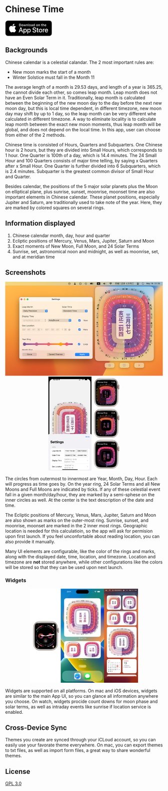 # Chinese Time

[<img src="screenshots/app_store.svg" height="50">](https://apple.co/3LFIf7i)

## Backgrounds

Chinese calendar is a celestial calandar. The 2 most important rules are:

* New moon marks the start of a month
* Winter Solstice must fall in the Month 11

The average length of a month is 29.53 days, and length of a year is 365.25, the cannot divide each other, so comes leap month. Leap month does not have an Even Solar Term in it. Traditionally, leap month is calculated between the beginning of the new moon day to the day before the next new moon day, but this is local time dependent, in different timezone, new moon day may shift by up to 1 day, so the leap month can be very different whe calculated in different timezone. A way to eliminate locality is to calculate leap month between the exact new moon moments, thus leap month will be global, and does not depend on the local time. In this app, user can choose from either of the 2 methods.

Chinese time is consisted of Hours, Quarters and Subquarters. One Chinese hour is 2 hours, but they are divided into Small Hours, which corresponds to 1 hour. One Quarter is 100th of a day, which is 14.4 minutes. The 24 Small Hour and 100 Quarters consists of major time telling, by saying x Quarters after x Small Hour. One Quarter is further divided into 6 Subquarters, which is 2.4 minutes. Subquarter is the greatest common divisor of Small Hour and Quarter.

Besides calendar, the positions of the 5 major solar planets plus the Moon on elliptical plane, plus sunrise, sunset, moonrise, moonset time are also important elements in Chinese calendar. These planet positions, especially Jupiter and Saturn, are traditionally used to take note of the year. Here, they are marked by colored squares on several rings.

## Information displayed

1. Chinese calendar month, day, hour and quarter
2. Ecliptic positions of Mercury, Venus, Mars, Jupiter, Saturn and Moon
3. Exact moments of New Moon, Full Moon, and 24 Solar Terms
4. Sunrise, set, astronomical noon and midnight, as well as moonrise, set, and at meridian time

## Screenshots

<p align="middle">
  <img src="/screenshots/mac.png" alt="Screenshot on Mac" title="Mac Screenshot" height="300"/>
  <img src="/screenshots/iphone.png" alt="Screenshot on iPhone" title="iPhone Screenshot" height="300"/>
  <img src="/screenshots/watch.png" alt="Screenshot on Apple Watch" title="Watch Screenshot" height="300"/>
</p>

The circles from outermost to innermost are Year, Month, Day, Hour. Each will progress as time goes by. On the year ring, 24 Solar Terms and all New Moons and Full Moons are indicated by ticks. If any of these celestial event fall in a given month/day/hour, they are marked by a semi-sphese on the inner circles as well. At the center is the text description of the date and time.

The Ecliptic positions of Mercury, Venus, Mars, Jupiter, Saturn and Moon are also shown as marks on the outer-most ring. Sunrise, sunset, and moonrise, moonset are marked in the 2 inner most rings. Geographic location is needed for this calculatioin, so the app will ask for permision upon first launch. If you feel unconfortable about reading location, you can also provide it manually.

Many UI elements are configurable, like the color of the rings and marks, along with the displayed date, time, location, and timezone.
Location and timezone are **not** stored anywhere, while other configurations like the colors will be stored so that they can be used upon next launch.

### Widgets

<p align="middle">
  <img src="/screenshots/widgets.png" alt="Screenshot of Widgets" title="Screenshot of Widgets" height="300"/>
</p>

Widgets are supported on all platforms. On mac and iOS devices, widgets are similar to the main App UI, so you can glance all information anywhere you choose. On watch, widgets procide count downs for moon phase and solar terms, as well as intraday events like sunrise if location service is enabled.

## Cross-Device Sync

Themes you create are synced through your iCLoud account, so you can easily use your favorate theme everywhere. On mac, you can export themes to txt files, as well as import form files, a great way to share wonderful themes.

## License

[GPL 3.0](https://www.gnu.org/licenses/gpl-3.0.en.html)
